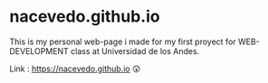 # nacevedo.github.io
This is my personal web-page i made for my first proyect for WEB-DEVELOPMENT class at Universidad de los Andes. 

Link : https://nacevedo.github.io 😲
